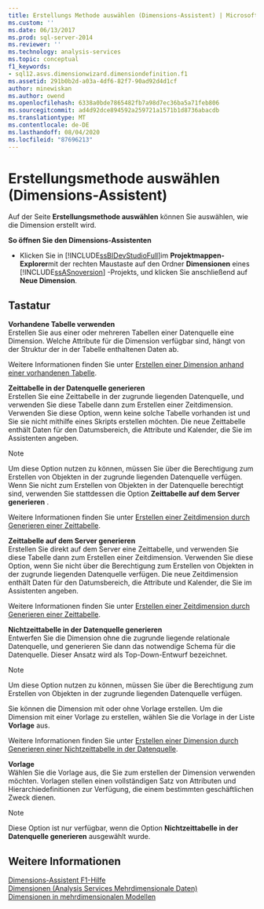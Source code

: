 ```yaml
---
title: Erstellungs Methode auswählen (Dimensions-Assistent) | Microsoft-Dokumentation
ms.custom: ''
ms.date: 06/13/2017
ms.prod: sql-server-2014
ms.reviewer: ''
ms.technology: analysis-services
ms.topic: conceptual
f1_keywords:
- sql12.asvs.dimensionwizard.dimensiondefinition.f1
ms.assetid: 291b0b2d-a03a-4df6-82f7-90ad92d4d1cf
author: minewiskan
ms.author: owend
ms.openlocfilehash: 6338a0bde7865482fb7a98d7ec36ba5a71feb806
ms.sourcegitcommit: ad4d92dce894592a259721a1571b1d8736abacdb
ms.translationtype: MT
ms.contentlocale: de-DE
ms.lasthandoff: 08/04/2020
ms.locfileid: "87696213"
---
```

# <a name="select-creation-method-dimension-wizard"></a>Erstellungsmethode auswählen (Dimensions-Assistent)
  Auf der Seite **Erstellungsmethode auswählen** können Sie auswählen, wie die Dimension erstellt wird.  
  
 **So öffnen Sie den Dimensions-Assistenten**  
  
-   Klicken Sie in [!INCLUDE[ssBIDevStudioFull](../includes/ssbidevstudiofull-md.md)]im **Projektmappen-Explorer**mit der rechten Maustaste auf den Ordner **Dimensionen** eines [!INCLUDE[ssASnoversion](../includes/ssasnoversion-md.md)] -Projekts, und klicken Sie anschließend auf **Neue Dimension**.  
  
## <a name="options"></a>Tastatur  
 **Vorhandene Tabelle verwenden**  
 Erstellen Sie aus einer oder mehreren Tabellen einer Datenquelle eine Dimension. Welche Attribute für die Dimension verfügbar sind, hängt von der Struktur der in der Tabelle enthaltenen Daten ab.  
  
 Weitere Informationen finden Sie unter [Erstellen einer Dimension anhand einer vorhandenen Tabelle](multidimensional-models/create-a-dimension-by-using-an-existing-table.md).  
  
 **Zeittabelle in der Datenquelle generieren**  
 Erstellen Sie eine Zeittabelle in der zugrunde liegenden Datenquelle, und verwenden Sie diese Tabelle dann zum Erstellen einer Zeitdimension. Verwenden Sie diese Option, wenn keine solche Tabelle vorhanden ist und Sie sie nicht mithilfe eines Skripts erstellen möchten. Die neue Zeittabelle enthält Daten für den Datumsbereich, die Attribute und Kalender, die Sie im Assistenten angeben.  
  
> [!NOTE]  
>  Um diese Option nutzen zu können, müssen Sie über die Berechtigung zum Erstellen von Objekten in der zugrunde liegenden Datenquelle verfügen. Wenn Sie nicht zum Erstellen von Objekten in der Datenquelle berechtigt sind, verwenden Sie stattdessen die Option **Zeittabelle auf dem Server generieren** .  
  
 Weitere Informationen finden Sie unter [Erstellen einer Zeitdimension durch Generieren einer Zeittabelle](multidimensional-models/create-a-time-dimension-by-generating-a-time-table.md).  
  
 **Zeittabelle auf dem Server generieren**  
 Erstellen Sie direkt auf dem Server eine Zeittabelle, und verwenden Sie diese Tabelle dann zum Erstellen einer Zeitdimension. Verwenden Sie diese Option, wenn Sie nicht über die Berechtigung zum Erstellen von Objekten in der zugrunde liegenden Datenquelle verfügen. Die neue Zeitdimension enthält Daten für den Datumsbereich, die Attribute und Kalender, die Sie im Assistenten angeben.  
  
 Weitere Informationen finden Sie unter [Erstellen einer Zeitdimension durch Generieren einer Zeittabelle](multidimensional-models/create-a-time-dimension-by-generating-a-time-table.md).  
  
 **Nichtzeittabelle in der Datenquelle generieren**  
 Entwerfen Sie die Dimension ohne die zugrunde liegende relationale Datenquelle, und generieren Sie dann das notwendige Schema für die Datenquelle. Dieser Ansatz wird als Top-Down-Entwurf bezeichnet.  
  
> [!NOTE]  
>  Um diese Option nutzen zu können, müssen Sie über die Berechtigung zum Erstellen von Objekten in der zugrunde liegenden Datenquelle verfügen.  
  
 Sie können die Dimension mit oder ohne Vorlage erstellen. Um die Dimension mit einer Vorlage zu erstellen, wählen Sie die Vorlage in der Liste **Vorlage** aus.  
  
 Weitere Informationen finden Sie unter [Erstellen einer Dimension durch Generieren einer Nichtzeittabelle in der Datenquelle](multidimensional-models/create-a-dimension-by-generating-a-non-time-table-in-the-data-source.md).  
  
 **Vorlage**  
 Wählen Sie die Vorlage aus, die Sie zum erstellen der Dimension verwenden möchten. Vorlagen stellen einen vollständigen Satz von Attributen und Hierarchiedefinitionen zur Verfügung, die einem bestimmten geschäftlichen Zweck dienen.  
  
> [!NOTE]  
>  Diese Option ist nur verfügbar, wenn die Option **Nichtzeittabelle in der Datenquelle generieren** ausgewählt wurde.  
  
## <a name="see-also"></a>Weitere Informationen  
 [Dimensions-Assistent F1-Hilfe](dimension-wizard-f1-help.md)   
 [Dimensionen &#40;Analysis Services Mehrdimensionale Daten&#41;](multidimensional-models-olap-logical-dimension-objects/dimensions-analysis-services-multidimensional-data.md)   
 [Dimensionen in mehrdimensionalen Modellen](multidimensional-models/dimensions-in-multidimensional-models.md)  
  
  
